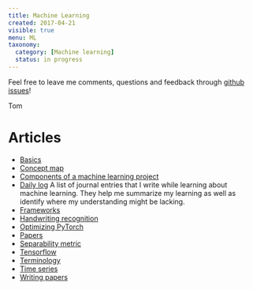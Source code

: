 ```yaml
---
title: Machine Learning
created: 2017-04-21
visible: true
menu: ML
taxonomy:
  category: [Machine learning]
  status: in progress
---
```


Feel free to leave me comments, questions and feedback through [github issues](https://github.com/tomzx/blog.tomrochette.com-content/issues)!

Tom

# Articles
* [Basics](basics/article.md)
* [Concept map](https://github.com/tomzx/machine-learning-concept-map)
* [Components of a machine learning project](components-of-a-ml-project/article.md)
* [Daily log](daily-log/article.md) A list of journal entries that I write while learning about machine learning. They help me summarize my learning as well as identify where my understanding might be lacking.
* [Frameworks](frameworks/article.md)
* [Handwriting recognition](handwriting-recognition/article.md)
* [Optimizing PyTorch](optimizing-pytorch/article.md)
* [Papers](papers/article.md)
* [Separability metric](separability-metric/article.md)
* [Tensorflow](tensorflow/article.md)
* [Terminology](terminology/article.md)
* [Time series](time-series/article.md)
* [Writing papers](writing-papers/article.md)
